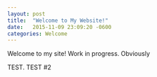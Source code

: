 ```yaml
---
layout: post
title:  "Welcome to My Website!"
date:   2015-11-09 23:09:20 -0600
categories: Welcome
---
```

Welcome to my site! Work in progress. Obviously

TEST. TEST #2